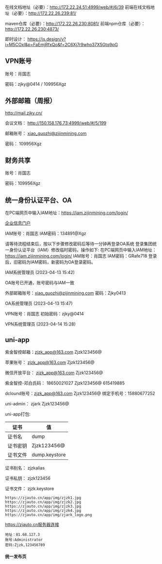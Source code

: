在线文档地址（必要）：http://172.22.24.51:4999/web/#/6/39
前端在线文档地址（必要）：http://172.22.26.239:81/

maven仓库（必要）：http://172.22.26.230:8081/
前端npm仓库（必要）：http://172.22.26.230:4873/

即时设计： https://js.design/v?i=M5COxl&p=FaEmjRfxQo&f=2C6Xj7r9who37X5Gtq9pG

## VPN账号

账号：肖国志

密码：zjky@0414 / 109956Xgz

## 外部邮箱（周报）

http://mail.zjky.cn/

会议文档： http://150.158.176.73:4999/web/#/5/199 

邮箱账号： xiao_guozhi@zijinmining.com

密码： 109956Xgz

## 财务共享

账号：肖国志

密码：109956Xgz

## 统一身份认证平台、OA

在PC端网页中输入IAM地址：https://iam.zijinmining.com/login/

 [企业信息门户](http://172.22.35.10/defaultroot/portal.jsp?layoutId=null) 

IAM账号：肖国志
IAM密码：134891@Xgz

请等待流程结束后，按以下步骤修改密码后等待一分钟再登录OA系统
登录集团统一身份认证平台（IAM）修改临时密码，操作如下: 
在PC端网页中输入IAM地址：https://iam.zijinmining.com/login/
IAM账号：肖国志
IAM密码：GRafe718
登录后，旧密码为IAM密码，新密码为OA登录密码。

IAM系统管理员 (2023-04-13 15:42)

OA账号已开通，账号密码与IAM一致

外部邮箱账号：xiao_guozhi@zijinmining.com
密码：Zjky0413

OA系统管理员 (2023-04-13 15:47)

VPN账号：肖国志
初始密码：zjky@0414

VPN系统管理员 (2023-04-14 15:28)

## uni-app

紫金智控邮箱：zjzk_app@163.com	Zjzk123456@

苹果账号： zjzk_app@163.com	Zjzk123456@

微信开放平台： zjzk_app@163.com	Zjzk123456@

紫金智控-邓白氏码： 18650021027	Zjzk123456@	615419885

dclound账号：zjzk_app@163.com	Zjzk123456@	绑定手机号：15880677252

uni-admin： zjark  Zjzk123456@

uni-app打包:	

| 证书     | 值            |
| -------- | ------------- |
| 证书名   | dump          |
| 证书密钥 | Zjzk123456@   |
| 证书文件 | dump.keystore |

证书别名： zjzkalias

证书私钥： zjzk123456

证书文件： zjzk.keystore

```
https://zjauto.cn/app/img/zjzk1.jpg
https://zjauto.cn/app/img/zjzk2.jpg
https://zjauto.cn/app/img/zjzk3.jpg
https://zjauto.cn/app/img/zjzk4.jpg
https://zjauto.cn/app/img/zjark_logo.png
```

https://zjauto.cn服务器连接

```
地址：81.68.127.3
账号:Administrator
密码:Zjzk,123456789
```

#### 统一发布页

[Android统一发布页]: https://zjauto.cn/app/index.html

